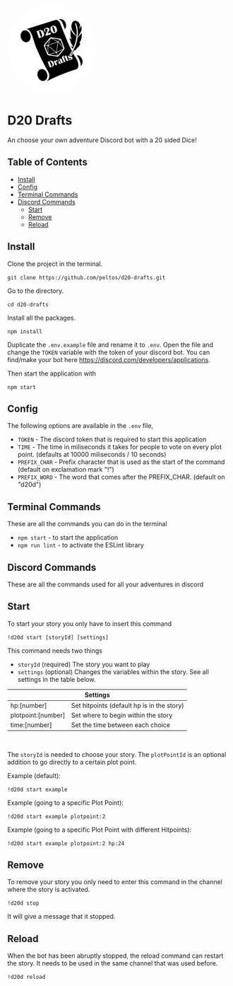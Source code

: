 <img alt="D20 drafts" src="./src/images/icon.jpg" data-canonical-src="https://gyazo.com/eb5c5741b6a9a16c692170a41a49c858.png" width="200" height="200" style="border-radius: 50%;" />

# D20 Drafts
An choose your own adventure Discord bot with a 20 sided Dice!

## Table of Contents  
- [Install](#Install)  
- [Config](#config)  
- [Terminal Commands](#Terminal-Commands)  
- [Discord Commands](#Discord-Commands)  
  - [Start](#Start)
  - [Remove](#Remove)
  - [Reload](#Reload)

## Install

Clone the project in the terminal.

```
git clone https://github.com/peltos/d20-drafts.git
```

Go to the directory.

```
cd d20-drafts
```

Install all the packages.

```
npm install
```

Duplicate the `.env.example` file and rename it to `.env`. Open the file and change the `TOKEN` variable with the token of your discord bot. You can find/make your bot here https://discord.com/developers/applications.

Then start the application with

```
npm start
```

## Config

The following options are available in the `.env` file,
- `TOKEN` - The discord token that is required to start this application
- `TIME` - The time in miliseconds it takes for people to vote on every plot point. (defaults at 10000 miliseconds / 10 seconds)
- `PREFIX_CHAR` - Prefix character that is used as the start of the command (default on exclamation mark "!")
- `PREFIX_WORD` - The word that comes after the PREFIX_CHAR. (default on "d20d")

## Terminal Commands
These are all the commands you can do in the terminal
- `npm start` - to start the application
- `npm run lint` - to activate the ESLint library


## Discord Commands
These are all the commands used for all your adventures in discord

## Start

To start your story you only have to insert this command

```
!d20d start [storyId] [settings]
```
This command needs two things

- `storyId` (required) The story you want to play
- `settings` (optional) Changes the variables within the story. See all settings in the table below.

<table>
    <thead>
        <tr>
            <th colspan=2>Settings</th>
        </tr>
    </thead>
    <tbody>
        <tr>
            <td>hp:[number]</td>
            <td>Set hitpoints (default hp is in the story)</td>
        </tr>
        <tr>
            <td>plotpoint:[number]</td>
            <td>Set where to begin within the story</td>
        </tr>
        <tr>
            <td>time:[number]</td>
            <td>Set the time between each choice</td>
        </tr>
    </tbody>
</table>
<br>

The `storyId` is needed to choose your story. The `plotPointId` is an optional addition to go directly to a certain plot point.

Example (default):  
```
!d20d start example
```

Example (going to a specific Plot Point):  
```
!d20d start example plotpoint:2
```

Example (going to a specific Plot Point with different Hitpoints):  
```
!d20d start example plotpoint:2 hp:24
```

## Remove

To remove your story you only need to enter this command in the channel where the story is activated.

```
!d20d stop
```
It will give a message that it stopped.

## Reload

When the bot has been abruptly stopped, the reload command can restart the story. It needs to be used in the same channel that was used before.

```
!d20d reload
```